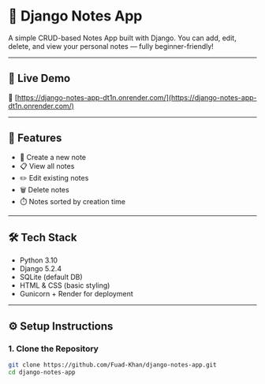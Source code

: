 # 📝 Django Notes App

A simple CRUD-based Notes App built with Django. You can add, edit, delete, and view your personal notes — fully beginner-friendly!

---

## 🚀 Live Demo

🔗 [https://django-notes-app-dt1n.onrender.com/](https://django-notes-app-dt1n.onrender.com/)  


---


## 🔧 Features

- 📝 Create a new note
- 📋 View all notes
- ✏️ Edit existing notes
- 🗑️ Delete notes
- ⏱️ Notes sorted by creation time

---

## 🛠️ Tech Stack

- Python 3.10
- Django 5.2.4
- SQLite (default DB)
- HTML & CSS (basic styling)
- Gunicorn + Render for deployment

---

## ⚙️ Setup Instructions

### 1. Clone the Repository

```bash
git clone https://github.com/Fuad-Khan/django-notes-app.git
cd django-notes-app
